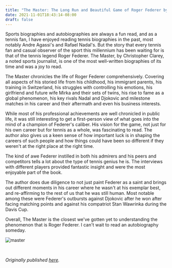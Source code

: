 ```yaml
---
title: "The Master: The Long Run and Beautiful Game of Roger Federer by Christopher Clarey - Review by Abhishek Desikan"
date: 2021-11-01T18:43:14-08:00
draft: false
---
```


Sports biographies and autobiographies are always a fun read, and as a tennis fan, I have enjoyed reading tennis biographies in the past, most notably Andre Agassi's and Rafael Nadal's. But the story that every tennis fan and casual observer of the sport this millennium has been waiting for is that of the tennis legend Roger Federer. The Master, by Christopher Clarey, a noted sports journalist, is one of the most well-written biographies of its time and was a joy to read.

The Master chronicles the life of Roger Federer comprehensively. Covering all aspects of his storied life from his childhood, his immigrant parents, his training in Switzerland, his struggles with controlling his emotions, his girlfriend and future wife Mirka and their sets of twins, his rise to fame as a global phenomenon, his key rivals Nadal and Djokovic and milestone matches in his career and their aftermath and even his business interests.

While most of his professional achievements are well chronicled in public life, it was still interesting to get a first-person view of what goes into the mind of a champion of Federer's caliber. His vision for the game, not just for his own career but for tennis as a whole, was fascinating to read. The author also gives us a keen sense of how important luck is in shaping the careers of such people and how things could have been so different if they weren't at the right place at the right time.

The kind of awe Federer instilled in both his admirers and his peers and competitors tells a lot about the type of tennis genius he is. The interviews with different players provided fantastic insight and were the most enjoyable part of the book.

The author does due diligence to not just paint Federer as a saint and brings out different moments in his career where he wasn't at his exemplar best, and re-affirming to the rest of us that he was still human. Most notable among these were Federer's outbursts against Djokovic after he won after facing matching points and against his compatriot Stan Wawrinka during the Davis Cup.

Overall, The Master is the closest we've gotten yet to understanding the phenomenon that is Roger Federer. I can't wait to read an autobiography someday.

![master](/master.jpg)

&nbsp;&nbsp;

*Originally published [here](https://www.goodreads.com/review/show/4283964251).*